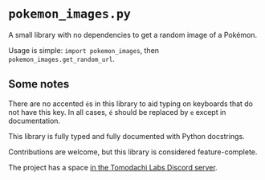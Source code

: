 <!--
SPDX-FileCopyrightText: 2024 Tomodachi94 and contributors

SPDX-License-Identifier: MIT
-->

# `pokemon_images.py`

A small library with no dependencies to get a random image of a Pokémon.

Usage is simple: `import pokemon_images`, then `pokemon_images.get_random_url`.

## Some notes

There are no accented `é`s in this library to aid typing on keyboards that do not have this key. In all cases, `é` should be replaced by `e` except in documentation.

This library is fully typed and fully documented with Python docstrings.

Contributions are welcome, but this library is considered feature-complete.

The project has a space [in the Tomodachi Labs Discord server](https://discord.gg/Xs3VKNJrMb).
